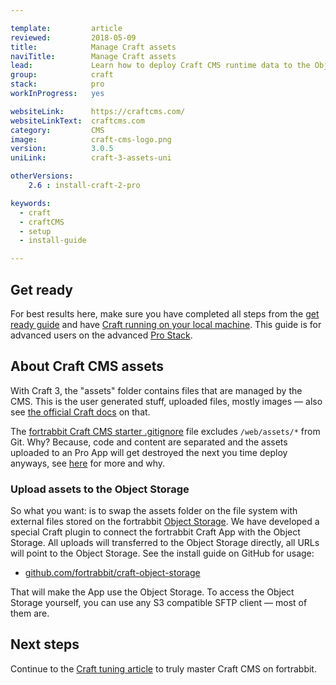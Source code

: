 ```yaml
---

template:         article
reviewed:         2018-05-09
title:            Manage Craft assets
naviTitle:        Manage Craft assets
lead:             Learn how to deploy Craft CMS runtime data to the Object Storage with fortrabbit Professional Apps.
group:            craft
stack:            pro
workInProgress:   yes

websiteLink:      https://craftcms.com/
websiteLinkText:  craftcms.com
category:         CMS
image:            craft-cms-logo.png
version:          3.0.5
uniLink:          craft-3-assets-uni

otherVersions:
    2.6 : install-craft-2-pro

keywords:
  - craft
  - craftCMS
  - setup
  - install-guide

---
```


## Get ready

For best results here, make sure you have completed all steps from the [get ready guide](/get-ready) and have [Craft running on your local machine](/craft-3-install-local). This guide is for advanced users on the advanced [Pro Stack](/app-pro).

## About Craft CMS assets

With Craft 3, the "assets" folder contains files that are managed by the CMS. This is the user generated stuff, uploaded files, mostly images — also see [the official Craft docs](https://docs.craftcms.com/v3/assets.html) on that. 

The [fortrabbit Craft CMS starter .gitignore](https://raw.githubusercontent.com/fortrabbit/craft-starter/master/.gitignore) file excludes `/web/assets/*` from Git. Why? Because, code and content are separated and the assets uploaded to an Pro App will get destroyed the next you time deploy anyways, see [here](/app-pro#ephemeral-storage) for more and why.

### Upload assets to the Object Storage

So what you want: is to swap the assets folder on the file system with external files stored on the fortrabbit [Object Storage](/object-storage). We have developed a special Craft plugin to connect the fortrabbit Craft App with the Object Storage. All uploads will transferred to the Object Storage directly, all URLs will point to the Object Storage. See the install guide on GitHub for usage:

* [github.com/fortrabbit/craft-object-storage](https://github.com/fortrabbit/craft-object-storage)

That will make the App use the Object Storage. To access the Object Storage yourself, you can use any S3 compatible SFTP client — most of them are.


## Next steps

Continue to the [Craft tuning article](/craft-3-tuning) to truly master Craft CMS on fortrabbit. 